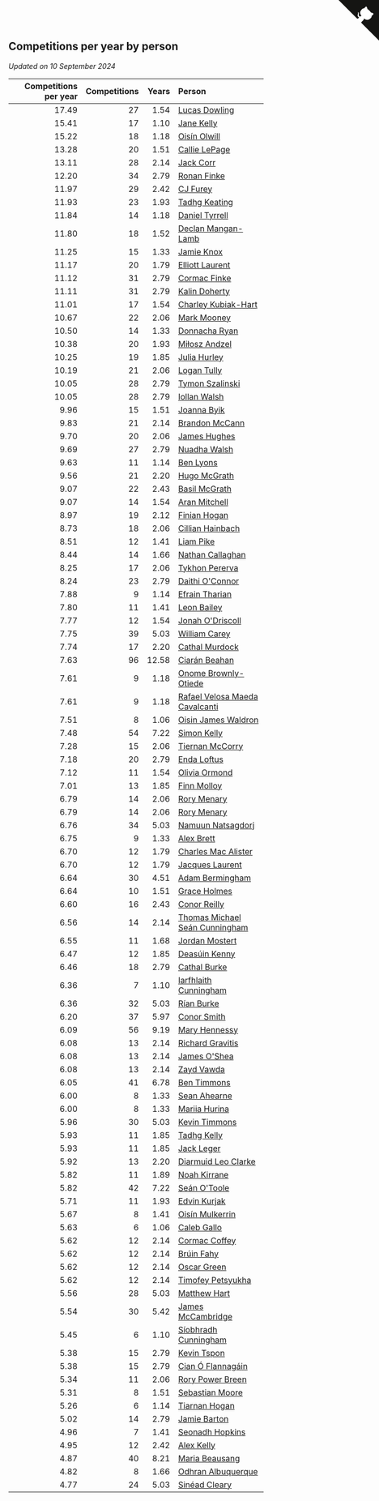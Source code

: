 ## Competitions per year by person

*Updated on 10 September 2024*

| Competitions per year | Competitions | Years | Person |
| ---: | ---: | ---: | :--- |
| 17.49 | 27 | 1.54 | [Lucas Dowling](https://www.worldcubeassociation.org/persons/2023DOWL01) |
| 15.41 | 17 | 1.10 | [Jane Kelly](https://www.worldcubeassociation.org/persons/2023KELL23) |
| 15.22 | 18 | 1.18 | [Oisín Olwill](https://www.worldcubeassociation.org/persons/2023OLWI01) |
| 13.28 | 20 | 1.51 | [Callie LePage](https://www.worldcubeassociation.org/persons/2023LEPA01) |
| 13.11 | 28 | 2.14 | [Jack Corr](https://www.worldcubeassociation.org/persons/2022CORR06) |
| 12.20 | 34 | 2.79 | [Ronan Finke](https://www.worldcubeassociation.org/persons/2021FINK02) |
| 11.97 | 29 | 2.42 | [CJ Furey](https://www.worldcubeassociation.org/persons/2022FURE01) |
| 11.93 | 23 | 1.93 | [Tadhg Keating](https://www.worldcubeassociation.org/persons/2022KEAT02) |
| 11.84 | 14 | 1.18 | [Daniel Tyrrell](https://www.worldcubeassociation.org/persons/2023TYRR01) |
| 11.80 | 18 | 1.52 | [Declan Mangan-Lamb](https://www.worldcubeassociation.org/persons/2023MANG02) |
| 11.25 | 15 | 1.33 | [Jamie Knox](https://www.worldcubeassociation.org/persons/2023KNOX02) |
| 11.17 | 20 | 1.79 | [Elliott Laurent](https://www.worldcubeassociation.org/persons/2022LAUR09) |
| 11.12 | 31 | 2.79 | [Cormac Finke](https://www.worldcubeassociation.org/persons/2021FINK01) |
| 11.11 | 31 | 2.79 | [Kalin Doherty](https://www.worldcubeassociation.org/persons/2021DOHE02) |
| 11.01 | 17 | 1.54 | [Charley Kubiak-Hart](https://www.worldcubeassociation.org/persons/2023KUBI01) |
| 10.67 | 22 | 2.06 | [Mark Mooney](https://www.worldcubeassociation.org/persons/2022MOON08) |
| 10.50 | 14 | 1.33 | [Donnacha Ryan](https://www.worldcubeassociation.org/persons/2023RYAN04) |
| 10.38 | 20 | 1.93 | [Miłosz Andzel](https://www.worldcubeassociation.org/persons/2022ANDZ01) |
| 10.25 | 19 | 1.85 | [Julia Hurley](https://www.worldcubeassociation.org/persons/2022HURL02) |
| 10.19 | 21 | 2.06 | [Logan Tully](https://www.worldcubeassociation.org/persons/2022TULL02) |
| 10.05 | 28 | 2.79 | [Tymon Szalinski](https://www.worldcubeassociation.org/persons/2021SZAL01) |
| 10.05 | 28 | 2.79 | [Iollan Walsh](https://www.worldcubeassociation.org/persons/2021WALS03) |
| 9.96 | 15 | 1.51 | [Joanna Byik](https://www.worldcubeassociation.org/persons/2023BYIK01) |
| 9.83 | 21 | 2.14 | [Brandon McCann](https://www.worldcubeassociation.org/persons/2022MCCA04) |
| 9.70 | 20 | 2.06 | [James Hughes](https://www.worldcubeassociation.org/persons/2022HUGH08) |
| 9.69 | 27 | 2.79 | [Nuadha Walsh](https://www.worldcubeassociation.org/persons/2021WALS04) |
| 9.63 | 11 | 1.14 | [Ben Lyons](https://www.worldcubeassociation.org/persons/2023LYON02) |
| 9.56 | 21 | 2.20 | [Hugo McGrath](https://www.worldcubeassociation.org/persons/2022MCGR02) |
| 9.07 | 22 | 2.43 | [Basil McGrath](https://www.worldcubeassociation.org/persons/2022MCGR01) |
| 9.07 | 14 | 1.54 | [Aran Mitchell](https://www.worldcubeassociation.org/persons/2023MITC04) |
| 8.97 | 19 | 2.12 | [Finian Hogan](https://www.worldcubeassociation.org/persons/2022HOGA01) |
| 8.73 | 18 | 2.06 | [Cillian Hainbach](https://www.worldcubeassociation.org/persons/2022HAIN04) |
| 8.51 | 12 | 1.41 | [Liam Pike](https://www.worldcubeassociation.org/persons/2023PIKE03) |
| 8.44 | 14 | 1.66 | [Nathan Callaghan](https://www.worldcubeassociation.org/persons/2023CALL01) |
| 8.25 | 17 | 2.06 | [Tykhon Pererva](https://www.worldcubeassociation.org/persons/2022PERE32) |
| 8.24 | 23 | 2.79 | [Daithi O'Connor](https://www.worldcubeassociation.org/persons/2021OCON01) |
| 7.88 | 9 | 1.14 | [Efrain Tharian](https://www.worldcubeassociation.org/persons/2023THAR03) |
| 7.80 | 11 | 1.41 | [Leon Bailey](https://www.worldcubeassociation.org/persons/2023BAIL04) |
| 7.77 | 12 | 1.54 | [Jonah O'Driscoll](https://www.worldcubeassociation.org/persons/2023ODRI01) |
| 7.75 | 39 | 5.03 | [William Carey](https://www.worldcubeassociation.org/persons/2019CARE02) |
| 7.74 | 17 | 2.20 | [Cathal Murdock](https://www.worldcubeassociation.org/persons/2022MURD01) |
| 7.63 | 96 | 12.58 | [Ciarán Beahan](https://www.worldcubeassociation.org/persons/2012BEAH01) |
| 7.61 | 9 | 1.18 | [Onome Brownly-Otiede](https://www.worldcubeassociation.org/persons/2023BROW36) |
| 7.61 | 9 | 1.18 | [Rafael Velosa Maeda Cavalcanti](https://www.worldcubeassociation.org/persons/2023CAVA03) |
| 7.51 | 8 | 1.06 | [Oisin James Waldron](https://www.worldcubeassociation.org/persons/2023WALD04) |
| 7.48 | 54 | 7.22 | [Simon Kelly](https://www.worldcubeassociation.org/persons/2017KELL08) |
| 7.28 | 15 | 2.06 | [Tiernan McCorry](https://www.worldcubeassociation.org/persons/2022MCCO09) |
| 7.18 | 20 | 2.79 | [Enda Loftus](https://www.worldcubeassociation.org/persons/2021LOFT01) |
| 7.12 | 11 | 1.54 | [Olivia Ormond](https://www.worldcubeassociation.org/persons/2023ORMO02) |
| 7.01 | 13 | 1.85 | [Finn Molloy](https://www.worldcubeassociation.org/persons/2022MOLL03) |
| 6.79 | 14 | 2.06 | [Rory Menary](https://www.worldcubeassociation.org/persons/2022MENA01) |
| 6.79 | 14 | 2.06 | [Rory Menary](https://www.worldcubeassociation.org/persons/2022MENA01) |
| 6.76 | 34 | 5.03 | [Namuun Natsagdorj](https://www.worldcubeassociation.org/persons/2019NATS02) |
| 6.75 | 9 | 1.33 | [Alex Brett](https://www.worldcubeassociation.org/persons/2023BRET04) |
| 6.70 | 12 | 1.79 | [Charles Mac Alister](https://www.worldcubeassociation.org/persons/2022ALIS02) |
| 6.70 | 12 | 1.79 | [Jacques Laurent](https://www.worldcubeassociation.org/persons/2022LAUR10) |
| 6.64 | 30 | 4.51 | [Adam Bermingham](https://www.worldcubeassociation.org/persons/2020BERM02) |
| 6.64 | 10 | 1.51 | [Grace Holmes](https://www.worldcubeassociation.org/persons/2023HOLM04) |
| 6.60 | 16 | 2.43 | [Conor Reilly](https://www.worldcubeassociation.org/persons/2022REIL01) |
| 6.56 | 14 | 2.14 | [Thomas Michael Seán Cunningham](https://www.worldcubeassociation.org/persons/2022CUNN04) |
| 6.55 | 11 | 1.68 | [Jordan Mostert](https://www.worldcubeassociation.org/persons/2023MOST01) |
| 6.47 | 12 | 1.85 | [Deasúin Kenny](https://www.worldcubeassociation.org/persons/2022KENN12) |
| 6.46 | 18 | 2.79 | [Cathal Burke](https://www.worldcubeassociation.org/persons/2021BURK03) |
| 6.36 | 7 | 1.10 | [Iarfhlaith Cunningham](https://www.worldcubeassociation.org/persons/2023CUNN03) |
| 6.36 | 32 | 5.03 | [Rían Burke](https://www.worldcubeassociation.org/persons/2019BURK05) |
| 6.20 | 37 | 5.97 | [Conor Smith](https://www.worldcubeassociation.org/persons/2018SMIT37) |
| 6.09 | 56 | 9.19 | [Mary Hennessy](https://www.worldcubeassociation.org/persons/2015HENN02) |
| 6.08 | 13 | 2.14 | [Richard Gravitis](https://www.worldcubeassociation.org/persons/2022GRAV01) |
| 6.08 | 13 | 2.14 | [James O'Shea](https://www.worldcubeassociation.org/persons/2022OSHE01) |
| 6.08 | 13 | 2.14 | [Zayd Vawda](https://www.worldcubeassociation.org/persons/2022VAWD01) |
| 6.05 | 41 | 6.78 | [Ben Timmons](https://www.worldcubeassociation.org/persons/2017TIMM01) |
| 6.00 | 8 | 1.33 | [Sean Ahearne](https://www.worldcubeassociation.org/persons/2023AHEA01) |
| 6.00 | 8 | 1.33 | [Mariia Hurina](https://www.worldcubeassociation.org/persons/2023HURI01) |
| 5.96 | 30 | 5.03 | [Kevin Timmons](https://www.worldcubeassociation.org/persons/2019TIMM01) |
| 5.93 | 11 | 1.85 | [Tadhg Kelly](https://www.worldcubeassociation.org/persons/2022KELL21) |
| 5.93 | 11 | 1.85 | [Jack Leger](https://www.worldcubeassociation.org/persons/2022LEGE01) |
| 5.92 | 13 | 2.20 | [Diarmuid Leo Clarke](https://www.worldcubeassociation.org/persons/2022CLAR14) |
| 5.82 | 11 | 1.89 | [Noah Kirrane](https://www.worldcubeassociation.org/persons/2022KIRR02) |
| 5.82 | 42 | 7.22 | [Seán O'Toole](https://www.worldcubeassociation.org/persons/2017OTOO03) |
| 5.71 | 11 | 1.93 | [Edvin Kurjak](https://www.worldcubeassociation.org/persons/2022KURJ01) |
| 5.67 | 8 | 1.41 | [Oisín Mulkerrin](https://www.worldcubeassociation.org/persons/2023MULK01) |
| 5.63 | 6 | 1.06 | [Caleb Gallo](https://www.worldcubeassociation.org/persons/2023GALL25) |
| 5.62 | 12 | 2.14 | [Cormac Coffey](https://www.worldcubeassociation.org/persons/2022COFF01) |
| 5.62 | 12 | 2.14 | [Brúin Fahy](https://www.worldcubeassociation.org/persons/2022FAHY01) |
| 5.62 | 12 | 2.14 | [Oscar Green](https://www.worldcubeassociation.org/persons/2022GREE14) |
| 5.62 | 12 | 2.14 | [Timofey Petsyukha](https://www.worldcubeassociation.org/persons/2022PETS02) |
| 5.56 | 28 | 5.03 | [Matthew Hart](https://www.worldcubeassociation.org/persons/2019HART11) |
| 5.54 | 30 | 5.42 | [James McCambridge](https://www.worldcubeassociation.org/persons/2019MCCA09) |
| 5.45 | 6 | 1.10 | [Síobhradh Cunningham](https://www.worldcubeassociation.org/persons/2023CUNN04) |
| 5.38 | 15 | 2.79 | [Kevin Tspon](https://www.worldcubeassociation.org/persons/2021TSPO01) |
| 5.38 | 15 | 2.79 | [Cian Ó Flannagáin](https://www.worldcubeassociation.org/persons/2021OFLA01) |
| 5.34 | 11 | 2.06 | [Rory Power Breen](https://www.worldcubeassociation.org/persons/2022BREE02) |
| 5.31 | 8 | 1.51 | [Sebastian Moore](https://www.worldcubeassociation.org/persons/2023MOOR03) |
| 5.26 | 6 | 1.14 | [Tiarnan Hogan](https://www.worldcubeassociation.org/persons/2023HOGA04) |
| 5.02 | 14 | 2.79 | [Jamie Barton](https://www.worldcubeassociation.org/persons/2021BART03) |
| 4.96 | 7 | 1.41 | [Seonadh Hopkins](https://www.worldcubeassociation.org/persons/2023HOPK01) |
| 4.95 | 12 | 2.42 | [Alex Kelly](https://www.worldcubeassociation.org/persons/2022KELL03) |
| 4.87 | 40 | 8.21 | [Maria Beausang](https://www.worldcubeassociation.org/persons/2016BEAU03) |
| 4.82 | 8 | 1.66 | [Odhran Albuquerque](https://www.worldcubeassociation.org/persons/2023ALBU01) |
| 4.77 | 24 | 5.03 | [Sinéad Cleary](https://www.worldcubeassociation.org/persons/2019CLEA04) |


<a href="https://github.com/simonkellly/wca_statistics_ireland" class="github-corner" aria-label="View source on Github"><svg width="80" height="80" viewBox="0 0 250 250" style="fill:#151513; color:#fff; position: absolute; top: 0; border: 0; right: 0;" aria-hidden="true"><path d="M0,0 L115,115 L130,115 L142,142 L250,250 L250,0 Z"></path><path d="M128.3,109.0 C113.8,99.7 119.0,89.6 119.0,89.6 C122.0,82.7 120.5,78.6 120.5,78.6 C119.2,72.0 123.4,76.3 123.4,76.3 C127.3,80.9 125.5,87.3 125.5,87.3 C122.9,97.6 130.6,101.9 134.4,103.2" fill="currentColor" style="transform-origin: 130px 106px;" class="octo-arm"></path><path d="M115.0,115.0 C114.9,115.1 118.7,116.5 119.8,115.4 L133.7,101.6 C136.9,99.2 139.9,98.4 142.2,98.6 C133.8,88.0 127.5,74.4 143.8,58.0 C148.5,53.4 154.0,51.2 159.7,51.0 C160.3,49.4 163.2,43.6 171.4,40.1 C171.4,40.1 176.1,42.5 178.8,56.2 C183.1,58.6 187.2,61.8 190.9,65.4 C194.5,69.0 197.7,73.2 200.1,77.6 C213.8,80.2 216.3,84.9 216.3,84.9 C212.7,93.1 206.9,96.0 205.4,96.6 C205.1,102.4 203.0,107.8 198.3,112.5 C181.9,128.9 168.3,122.5 157.7,114.1 C157.9,116.9 156.7,120.9 152.7,124.9 L141.0,136.5 C139.8,137.7 141.6,141.9 141.8,141.8 Z" fill="currentColor" class="octo-body"></path></svg></a><style>.github-corner:hover .octo-arm{animation:octocat-wave 560ms ease-in-out}@keyframes octocat-wave{0%,100%{transform:rotate(0)}20%,60%{transform:rotate(-25deg)}40%,80%{transform:rotate(10deg)}}@media (max-width:500px){.github-corner:hover .octo-arm{animation:none}.github-corner .octo-arm{animation:octocat-wave 560ms ease-in-out}}</style>
